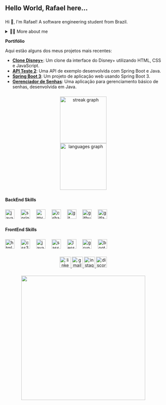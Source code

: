 <h2 align="left">Hello World, Rafael here...</h2>

###
<p>
  Hi 👋, I'm Rafael! A software engineering student from Brazil.
</p>

<!-- Dropdown -->
<details>
  <summary>👨‍💻 More about me</summary>

  💬 I am 24 years old and currently reside in Brazil. I have an intermediate level of English, allowing for easy communication in writing. I have experience with SQL, Java, web application development, and databases. I am continuously seeking to specialize further in Java and C#, with the goal of eventually becoming an expert in cross-platform development.

  ⚡ I enjoy reading, with a preference for personal development books, as well as watching movies and gaming in my leisure time! I never forget the importance of physical activity. I like to study and improve myself both as a professional and as a person, always striving to become a better version of myself, planning and preparing for the future.
</details>


<p align="left"><b>Portifólio</b></p>

Aqui estão alguns dos meus projetos mais recentes:

- [**Clone Disney+**](https://github.com/RafaelMarques128/clone_disneyplus): Um clone da interface do Disney+ utilizando HTML, CSS e JavaScript.
- [**API Teste 2**](https://github.com/RafaelMarques128/ApiTeste2): Uma API de exemplo desenvolvida com Spring Boot e Java.
- [**Spring Boot 3**](https://github.com/RafaelMarques128/springBoot3): Um projeto de aplicação web usando Spring Boot 3.
- [**Gerenciador de Senhas**](https://github.com/RafaelMarques128/gerenciadorDeSenhas): Uma aplicação para gerenciamento básico de senhas, desenvolvida em Java.


###

<div align="center">
  <img src="https://streak-stats.demolab.com?user=RafaelMarques128&locale=en&mode=daily&theme=dracula&hide_border=false&border_radius=5" height="150" alt="streak graph"  />
</div>
<div align="center">
  <img src="https://github-readme-stats.vercel.app/api/top-langs?username=RafaelMarques128&locale=en&hide_title=false&layout=compact&card_width=320&langs_count=5&theme=dracula&hide_border=false" height="150" alt="languages graph"  />
</div>

###

<p align="left"><b>BackEnd Skills</b></p>

###

<div align="left">
  <img src="https://cdn.jsdelivr.net/gh/devicons/devicon/icons/java/java-original.svg" height="30" alt="java logo"  />
  <img width="12" />
  <img src="https://cdn.jsdelivr.net/gh/devicons/devicon/icons/spring/spring-original.svg" height="30" alt="spring logo"  />
  <img width="12" />
  <img src="https://cdn.jsdelivr.net/gh/devicons/devicon/icons/mysql/mysql-original.svg" height="30" alt="mysql logo"  />
  <img width="12" />
  <img src="https://cdn.jsdelivr.net/gh/devicons/devicon/icons/csharp/csharp-original.svg" height="30" alt="csharp logo"  />
  <img width="12" />
  <img src="https://cdn.jsdelivr.net/gh/devicons/devicon/icons/git/git-original.svg" height="30" alt="git logo"  />
  <img width="12" />
  <img src="https://cdn.jsdelivr.net/gh/devicons/devicon/icons/github/github-original.svg" height="30" alt="github logo"  />
  <img width="12" />
  <img src="https://cdn.jsdelivr.net/gh/devicons/devicon/icons/gitlab/gitlab-original.svg" height="30" alt="gitlab logo"  />
</div>

###

<p align="left"><b>FrontEnd Skills</b></p>

###

<div align="left">
  <img src="https://cdn.jsdelivr.net/gh/devicons/devicon/icons/html5/html5-original.svg" height="30" alt="html5 logo"  />
  <img width="12" />
  <img src="https://cdn.jsdelivr.net/gh/devicons/devicon/icons/css3/css3-original.svg" height="30" alt="css3 logo"  />
  <img width="12" />
  <img src="https://cdn.jsdelivr.net/gh/devicons/devicon/icons/javascript/javascript-original.svg" height="30" alt="javascript logo"  />
  <img width="12" />
  <img src="https://cdn.jsdelivr.net/gh/devicons/devicon/icons/sass/sass-original.svg" height="30" alt="sass logo"  />
  <img width="12" />
  <img src="https://cdn.jsdelivr.net/gh/devicons/devicon/icons/less/less-plain-wordmark.svg" height="30" alt="less logo"  />
  <img width="12" />
  <img src="https://cdn.jsdelivr.net/gh/devicons/devicon/icons/grunt/grunt-original.svg" height="30" alt="grunt logo"  />
  <img width="12" />
  <img src="https://cdn.jsdelivr.net/gh/devicons/devicon/icons/bootstrap/bootstrap-original.svg" height="30" alt="bootstrap logo"  />
</div>

###

<div align="center">
  <a href="https://www.linkedin.com/in/rafael-marques-63996817b/" target="_blank">
    <img src="https://img.shields.io/static/v1?message=LinkedIn&logo=linkedin&label=&color=0077B5&logoColor=white&labelColor=&style=for-the-badge" height="35" alt="linkedin logo"  />
  </a>
  <a href="mailto:rsmarquesprog@gmail.com" target="_blank">
    <img src="https://img.shields.io/static/v1?message=Gmail&logo=gmail&label=&color=D14836&logoColor=white&labelColor=&style=for-the-badge" height="35" alt="gmail logo"  />
  </a>
  <a href="https://www.instagram.com/rsmarques/" target="_blank">
    <img src="https://img.shields.io/static/v1?message=Instagram&logo=instagram&label=&color=E4405F&logoColor=white&labelColor=&style=for-the-badge" height="35" alt="instagram logo"  />
  </a>
  <a href="rasoma_" target="_blank">
    <img src="https://img.shields.io/static/v1?message=Discord&logo=discord&label=&color=7289DA&logoColor=white&labelColor=&style=for-the-badge" height="35" alt="discord logo"  />
  </a>
</div>

###

<div align="center">
  <img height="400" src="https://media2.giphy.com/media/v1.Y2lkPTc5MGI3NjExM2s2aXhiZWVqdHI1a3RzM29pa2NiNGtsamJ1bjVjcWYxcWR3Z25wMyZlcD12MV9pbnRlcm5hbF9naWZfYnlfaWQmY3Q9Zw/pVGsAWjzvXcZW4ZBTE/giphy.webp"  />
</div>

###
